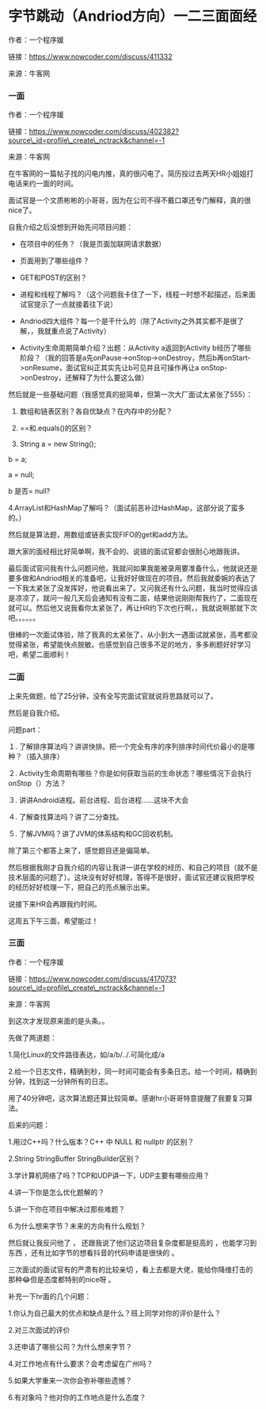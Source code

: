 # 字节跳动（Andriod方向）一二三面面经

作者：一个程序媛

链接：https://www.nowcoder.com/discuss/411332

来源：牛客网

### 一面

作者：一个程序媛

链接：https://www.nowcoder.com/discuss/402382?source\_id=profile\_create\_nctrack&channel=-1

来源：牛客网



在牛客网的一篇帖子找的闪电内推，真的很闪电了。简历投过去两天HR小姐姐打电话来约一面的时间。

面试官是一个文质彬彬的小哥哥，因为在公司不得不戴口罩还专门解释，真的很nice了。

自我介绍之后没想到开始先问项目问题：

- 在项目中的任务？（我是页面加联网请求数据）

- 页面用到了哪些组件？

- GET和POST的区别？

- 进程和线程了解吗？（这个问题我卡住了一下，线程一时想不起描述，后来面试官提示了一点就接着往下说）

- Andriod四大组件？每一个是干什么的（除了Activity之外其实都不是很了解，，我就重点说了Activity）

- Activity生命周期简单介绍？出题：从Activity a返回到Activity b经历了哪些阶段？（我的回答是a先onPause-&gt;onStop-&gt;onDestroy，然后b再onStart-&gt;onResume，面试官纠正其实先让b可见并且可操作再让a onStop-&gt;onDestroy，还解释了为什么要这么做）



然后就是一些基础问题（我感觉真的挺简单，但第一次大厂面试太紧张了555）：

1. 数组和链表区别？各自优缺点？在内存中的分配？

2. ==和.equals\(\)的区别？

3. String a = new String\(\);

b = a;

a = null;

b 是否= null?

4.ArrayList和HashMap了解吗？（面试前恶补过HashMap，这部分说了蛮多的。）



然后就是算法题，用数组或链表实现FIFO的get和add方法。



跟大家的面经相比好简单啊，我不会的、说错的面试官都会很耐心地跟我讲。

最后面试官问我有什么问题问他，我就问如果我能被录用要准备什么，他就说还是要多做和Andriod相关的准备吧，让我好好做现在的项目。然后我就委婉的表达了一下我太紧张了没发挥好，他说看出来了。又问我还有什么问题，我当时觉得应该是凉凉了，就问一般几天后会通知有没有二面，结果他说刚刚帮我约了，二面现在就可以。然后他又说我看你太紧张了，再让HR约下次也行啊，，我就说啊那就下次吧。。。。。。

很棒的一次面试体验，除了我真的太紧张了，从小到大一遇面试就紧张，高考都没觉得紧张，希望能快点脱敏。也感觉到自己很多不足的地方，多多刷题好好学习吧，希望二面顺利！

### 二面

上来先做题，给了25分钟，没有全写完面试官就说将思路就可以了。

然后是自我介绍。

问题part：

１. 了解排序算法吗？讲讲快排。把一个完全有序的序列排序时间代价最小的是哪种？（插入排序）

２. Activity生命周期有哪些？你是如何获取当前的生命状态？哪些情况下会执行onStop（）方法？

３. 讲讲Android进程。前台进程、后台进程……这块不大会

４. 了解查找算法吗？讲了二分查找。

５. 了解JVM吗？讲了JVM的体系结构和GC回收机制。

除了第三个都答上来了，感觉题目还是偏简单。



然后根据我刚才自我介绍的内容让我讲一讲在学校的经历、和自己的项目（就不是技术层面的问题了）。这块没有好好梳理，答得不是很好，面试官还建议我把学校的经历好好梳理一下，把自己的亮点展示出来。

说接下来HR会再跟我约时间。



这周五下午三面，希望能过！



### 三面

作者：一个程序媛

链接：https://www.nowcoder.com/discuss/417073?source\_id=profile\_create\_nctrack&channel=-1

来源：牛客网



到这次才发现原来面的是头条。。



先做了两道题：

1.简化Linux的文件路径表达，如/a/b/../.可简化成/a

2.给一个日志文件，精确到秒，同一时间可能会有多条日志。给一个时间，精确到分钟，找到这一分钟所有的日志。

用了40分钟吧，这次算法题还算比较简单。感谢hr小哥哥特意提醒了我要复习算法。



后来的问题：

1.用过C++吗？什么版本？C++ 中 NULL 和 nullptr 的区别？

2.String StringBuffer StringBuilder区别？

3.学计算机网络了吗？TCP和UDP讲一下，UDP主要有哪些应用？

4.讲一下你是怎么优化题解的？

5.讲一下你在项目中解决过那些难题？

6.为什么想来字节？未来的方向有什么规划？



然后就让我反问他了 ， 还跟我说了他们这边项目复杂度都是挺高的 ，也能学习到东西 ，还有比如字节的想看抖音的代码申请是很快的 。

三次面试的面试官有的严肃有的比较亲切 ，看上去都是大佬，能给你降维打击的那种😂但是态度都特别的nice呀 。



补充一下hr面的几个问题：

1.你认为自己最大的优点和缺点是什么？班上同学对你的评价是什么？

2.对三次面试的评价

3.还申请了哪些公司？为什么想来字节？

4.对工作地点有什么要求？会考虑留在广州吗？

5.如果大学重来一次你会弥补哪些遗憾？

6.有对象吗？他对你的工作地点是什么态度？

